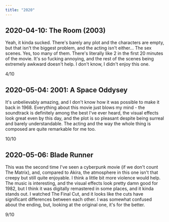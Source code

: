 ```yaml
---
title: "2020"
---
```


## 2020-04-10: The Room (2003)

Yeah, it kinda sucked. There's barely any plot and the characters are
empty, but that isn't the biggest problem, and the acting isn't
either... The sex scenes. Yes, too many of them. There's literally
like 2 in the first 20 minutes of the movie. It's so fucking annoying,
and the rest of the scenes being extremely awkward doesn't help. I
don't know, I didn't enjoy this one.

4/10

## 2020-05-04: 2001: A Space Oddysey

It's unbelievably amazing, and I don't know how it was possible to
make it back in 1968. Everything about this movie just blows my mind -
the soundtrack is definitely among the best I've ever heard, the
visual effects look great even by this day, and the plot is so
pleasant despite being surreal and barely understandable. The acting
and the way the whole thing is composed are quite remarkable for me
too.

10/10

## 2020-05-06: Blade Runner

This was the second time I've seen a cyberpunk movie (if we don't
count The Matrix), and, compared to Akira, the atmosphere in this one
isn't that creepy but still quite enjoyable. I think a little bit more
violence would help. The music is interesting, and the visual effects
look pretty damn good for 1982, but I think it was digitally
remastered in some places, and it kinda stands out. I watched The
Final Cut, and it looks like the cuts have significant differences
between each other. I was somewhat confused about the ending, but,
looking at the original one, it's for the better.

9/10
